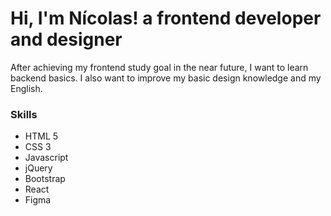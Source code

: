
<h1>Hi, I'm Nícolas! a frontend developer and designer</h1>

After achieving my frontend study goal in the near future, I want to learn backend basics. I also want to improve my basic design knowledge and my English.

### Skills
* HTML 5
* CSS 3
* Javascript
* jQuery
* Bootstrap
* React
* Figma
</div>
